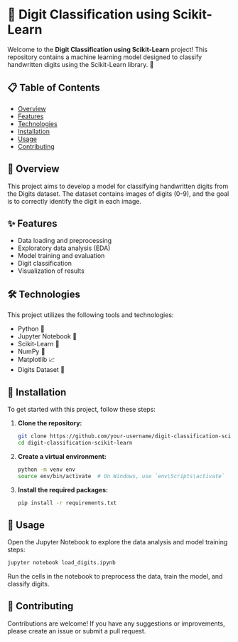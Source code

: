 # 🔢 Digit Classification using Scikit-Learn

Welcome to the **Digit Classification using Scikit-Learn** project! This repository contains a machine learning model designed to classify handwritten digits using the Scikit-Learn library. 🧠

## 📋 Table of Contents
- [Overview](#overview)
- [Features](#features)
- [Technologies](#technologies)
- [Installation](#installation)
- [Usage](#usage)
- [Contributing](#contributing)

## 🌟 Overview
This project aims to develop a model for classifying handwritten digits from the Digits dataset. The dataset contains images of digits (0-9), and the goal is to correctly identify the digit in each image.

## ✨ Features
- Data loading and preprocessing
- Exploratory data analysis (EDA)
- Model training and evaluation
- Digit classification
- Visualization of results

## 🛠️ Technologies
This project utilizes the following tools and technologies:
- Python 🐍
- Jupyter Notebook 📓
- Scikit-Learn 🤖
- NumPy 🔢
- Matplotlib 📈
- Digits Dataset 🔢

## 🚀 Installation
To get started with this project, follow these steps:

1. **Clone the repository:**
   ```bash
   git clone https://github.com/your-username/digit-classification-scikit-learn.git
   cd digit-classification-scikit-learn
   ```

2. **Create a virtual environment:**
   ```bash
   python -m venv env
   source env/bin/activate  # On Windows, use `env\Scripts\activate`
   ```

3. **Install the required packages:**
   ```bash
   pip install -r requirements.txt
   ```

## 📖 Usage
Open the Jupyter Notebook to explore the data analysis and model training steps:
```bash
jupyter notebook load_digits.ipynb
```

Run the cells in the notebook to preprocess the data, train the model, and classify digits.

## 🤝 Contributing
Contributions are welcome! If you have any suggestions or improvements, please create an issue or submit a pull request.
